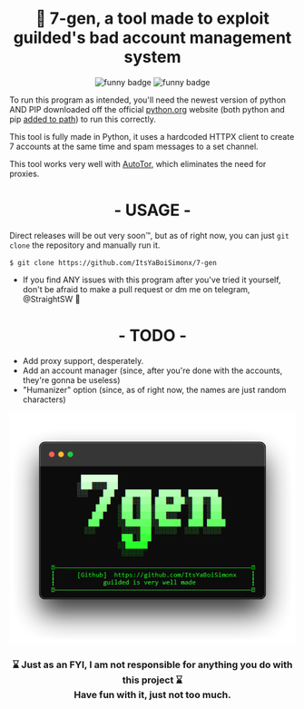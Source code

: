 <h1 align="center">🎇 7-gen, a tool made to exploit guilded's bad account management system</h1>

<p align="center">
    <img alt="funny badge" src="https://forthebadge.com/images/badges/made-with-python.svg">
    <img alt="funny badge" src="https://forthebadge.com/images/badges/open-source.svg">
</p>

To run this program as intended, you'll need the newest version of python AND PIP downloaded off the official [python.org](https://www.python.org/downloads) website (both python and pip [added to path](https://www.youtube.com/watch?v=3a3UOSBffUI)) to run this correctly.

This tool is fully made in Python, it uses a hardcoded HTTPX client to create 7 accounts at the same time and spam messages to a set channel.

<a align="center">This tool works very well with [AutoTor](https://github.com/FDX100/Auto_Tor_IP_changer), which eliminates the need for proxies.</a>

<h1 align="center">- USAGE -</h1>

Direct releases will be out very soon™, but as of right now, you can just ```git clone``` the repository and manually run it.

```
$ git clone https://github.com/ItsYaBoiSimonx/7-gen
```

* If you find ANY issues with this program after you've tried it yourself, don't be afraid to make a pull request or dm me on telegram, @StraightSW 🎉


<h1 align="center">- TODO -</h1>

* Add proxy support, desperately.
* Add an account manager (since, after you're done with the accounts, they're gonna be useless)
* "Humanizer" option (since, as of right now, the names are just random characters)

<p align="center">
  <img src="images/Oke4iqJrpa.png"/>
</p>

<h3 align="center">
    ⌛ Just as an FYI, I am not responsible for anything you do with this project ⌛
    <br>
    Have fun with it, just not too much.
</h3>